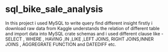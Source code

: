 # sql_bike_sale_analysis
In this project i used MySQL to write query find different insight firstly i download raw data from Kaggle understands the relation of different table and import data into MySQL crate schemas and   i used different clause like - SELECT , WHERE , HAVING ,IN ,LIKE ,LEFT JOINS, RIGHT JOINS,INNER JOINS , AGGREGRATE FUNCTION and DATEDIFF etc.

